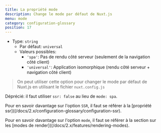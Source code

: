 ```yaml
---
title: La propriété mode
description: Change le mode par défaut de Nuxt.js
menu: mode
category: configuration-glossary
position: 17
---
```


- Type: `string`
  - Par défaut: `universal`
  - Valeurs possibles:
    - `'spa'`: Pas de rendu côté serveur (seulement de la navigation côté client)
    - `'universal'`: Application isomorphique (rendu côté serveur + navigation côté client)

> On peut utiliser cette option pour changer le mode par défaut de Nuxt.js en utilisant le fichier `nuxt.config.js`

<base-alert type="warning">

Déprécié: il faut utiliser `ssr: false` au lieu de `mode: spa`.

</base-alert>

<base-alert type="next">

Pour en savoir davantage sur l'option `SSR`, il faut se référer à la [propriété ssr]((/docs/2.x/configuration-glossary/configuration-ssr).

</base-alert>

<base-alert type="next">

Pour en savoir davantage sur l'option `mode`, il faut se référer à la section sur les [modes de render]((/docs/2.x/features/rendering-modes).

</base-alert>
